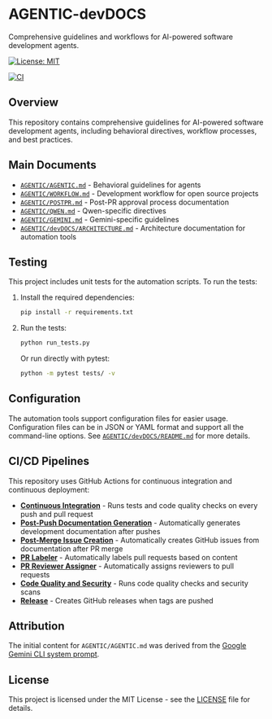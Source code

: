 # AGENTIC-devDOCS

Comprehensive guidelines and workflows for AI-powered software development agents.

[![License: MIT](https://img.shields.io/badge/License-MIT-yellow.svg)](https://opensource.org/licenses/MIT)

[![CI](https://github.com/lfgranja/AGENTIC-devDOCS/actions/workflows/ci.yml/badge.svg)](https://github.com/lfgranja/AGENTIC-devDOCS/actions/workflows/ci.yml)


## Overview

This repository contains comprehensive guidelines for AI-powered software development agents, including behavioral directives, workflow processes, and best practices.

## Main Documents

- [`AGENTIC/AGENTIC.md`](AGENTIC/AGENTIC.md) - Behavioral guidelines for agents
- [`AGENTIC/WORKFLOW.md`](AGENTIC/WORKFLOW.md) - Development workflow for open source projects
- [`AGENTIC/POSTPR.md`](AGENTIC/POSTPR.md) - Post-PR approval process documentation
- [`AGENTIC/QWEN.md`](AGENTIC/QWEN.md) - Qwen-specific directives
- [`AGENTIC/GEMINI.md`](AGENTIC/GEMINI.md) - Gemini-specific guidelines
- [`AGENTIC/devDOCS/ARCHITECTURE.md`](AGENTIC/devDOCS/ARCHITECTURE.md) - Architecture documentation for automation tools

## Testing

This project includes unit tests for the automation scripts. To run the tests:

1. Install the required dependencies:
   ```bash
   pip install -r requirements.txt
   ```

2. Run the tests:
   ```bash
   python run_tests.py
   ```

   Or run directly with pytest:
   ```bash
   python -m pytest tests/ -v
   ```

## Configuration

The automation tools support configuration files for easier usage. Configuration files can be in JSON or YAML format and support all the command-line options. See [`AGENTIC/devDOCS/README.md`](AGENTIC/devDOCS/README.md) for more details.

## CI/CD Pipelines

This repository uses GitHub Actions for continuous integration and continuous deployment:

- **[Continuous Integration](.github/workflows/ci.yml)** - Runs tests and code quality checks on every push and pull request
- **[Post-Push Documentation Generation](.github/workflows/post_push_documentation.yml)** - Automatically generates development documentation after pushes
- **[Post-Merge Issue Creation](.github/workflows/post_merge_issue_creation.yml)** - Automatically creates GitHub issues from documentation after PR merge
- **[PR Labeler](.github/workflows/pr-labeler.yml)** - Automatically labels pull requests based on content
- **[PR Reviewer Assigner](.github/workflows/pr-reviewer-assigner.yml)** - Automatically assigns reviewers to pull requests
- **[Code Quality and Security](.github/workflows/code-quality.yml)** - Runs code quality checks and security scans
- **[Release](.github/workflows/release.yml)** - Creates GitHub releases when tags are pushed


## Attribution

The initial content for `AGENTIC/AGENTIC.md` was derived from the [Google Gemini CLI system prompt](https://github.com/x1xhlol/system-prompts-and-models-of-ai-tools/blob/main/Open%20Source%20prompts/Gemini%20CLI/google-gemini-cli-system-prompt.txt).

## License

This project is licensed under the MIT License - see the [LICENSE](LICENSE) file for details.
